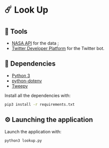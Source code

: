 # :comet: Look Up

## :hammer: Tools

- [NASA API](https://api.nasa.gov/) for the data ;
- [Twitter Developer Platform](https://developer.twitter.com/en) for the Twitter bot.

## :bookmark_tabs: Dependencies

- [Python 3](https://www.python.org/downloads/)
- [python-dotenv](https://pypi.org/project/python-dotenv/)
- [Tweepy](https://www.tweepy.org/)

Install all the dependencies with:

```bash
pip3 install -r requirements.txt
```

## :gear: Launching the application

Launch the application with:

```bash
python3 lookup.py
```
